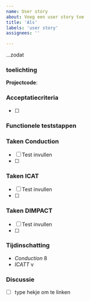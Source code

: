 ```yaml
---
name: User story
about: Voeg een user story toe
title: 'Als'
labels: 'user story'
assignees: ''

---
```

...zodat 

### toelichting

**Projectcode**: 

### Acceptatiecriteria
- [ ]

### Functionele teststappen

### Taken Conduction
- [ ] Test invullen
- [ ] 

### Taken ICAT
- [ ] Test invullen
- [ ] 

### Taken DIMPACT
- [ ] Test invullen
- [ ] 

### Tijdinschatting 
- *Conduction* 8
- *ICATT* v

### Discussie
- [ ] type hekje om te linken
